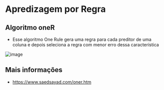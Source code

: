 # Apredizagem por Regra

## Algoritmo oneR
- Esse algoritmo One Rule gera uma regra para cada preditor de uma coluna e depois seleciona a regra com menor erro dessa característica

![image](https://github.com/user-attachments/assets/25d880d6-b35d-42a2-9f08-df3e1f58040f)

  
## Mais informações
- https://www.saedsayad.com/oner.htm

